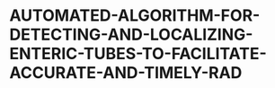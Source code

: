# AUTOMATED-ALGORITHM-FOR-DETECTING-AND-LOCALIZING-ENTERIC-TUBES-TO-FACILITATE-ACCURATE-AND-TIMELY-RAD
